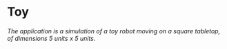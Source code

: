 # Toy

###### The application is a simulation of a toy robot moving on a square tabletop, of dimensions 5 units x 5 units.
